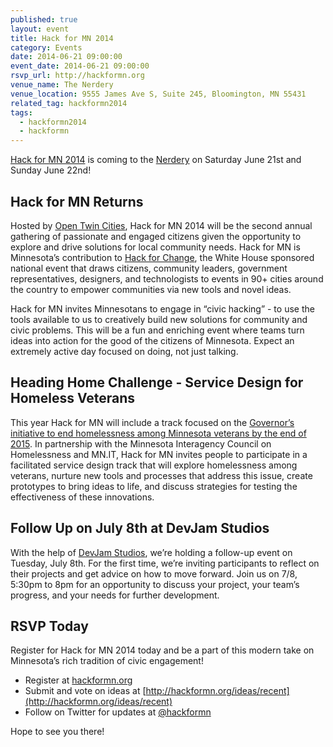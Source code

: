 ```yaml
---
published: true 
layout: event 
title: Hack for MN 2014 
category: Events
date: 2014-06-21 09:00:00
event_date: 2014-06-21 09:00:00
rsvp_url: http://hackformn.org
venue_name: The Nerdery 
venue_location: 9555 James Ave S, Suite 245, Bloomington, MN 55431
related_tag: hackformn2014
tags:
  - hackformn2014
  - hackformn
---
```


[Hack for MN 2014](http://hackformn.org/) is coming to the [Nerdery](http://nerdery.com/)
on Saturday June 21st and Sunday June 22nd!


## Hack for MN Returns

Hosted by [Open Twin Cities](http://opentwincities.org/), Hack for MN 2014 will
be the second annual gathering of passionate and engaged citizens given the
opportunity to explore and drive solutions for local community needs. Hack for
MN is Minnesota’s contribution to [Hack for Change](http://hackforchange.org/),
the White House sponsored national event that draws citizens, community leaders,
government representatives, designers, and technologists to events in 90+ cities
around the country to empower communities via new tools and novel ideas. 

Hack for MN invites Minnesotans to engage in “civic hacking” - to use the tools
available to us to creatively build new solutions for community and civic
problems. This will be a fun and enriching event where teams turn ideas into
action for the good of the citizens of Minnesota. Expect an extremely active
day focused on doing, not just talking. 


## Heading Home Challenge - Service Design for Homeless Veterans

This year Hack for MN will include a track focused on the [Governor’s
initiative to end homelessness among Minnesota veterans by the end of 2015](http://mn.gov/governor/blog/the-office-of-the-governor-blog-entry-detail.jsp?id=102-105011).
In partnership with the Minnesota Interagency Council on Homelessness and
MN.IT, Hack for MN invites people to participate in a facilitated service
design track that will explore homelessness among veterans, nurture new tools
and processes that address this issue, create prototypes to bring ideas to
life, and discuss strategies for testing the effectiveness of these
innovations.


## Follow Up on July 8th at DevJam Studios

With the help of [DevJam Studios](http://devjam.com/), we’re holding a
follow-up event on Tuesday, July 8th. For the first time, we’re inviting
participants to reflect on their projects and get advice on how to move
forward. Join us on 7/8, 5:30pm to 8pm for an opportunity to discuss your
project, your team’s progress, and your needs for further development.


## RSVP Today 

Register for Hack for MN 2014 today and be a part of this modern take on
Minnesota’s rich tradition of civic engagement!

- Register at [hackformn.org](http://hackformn.org/) 
- Submit and vote on ideas at [http://hackformn.org/ideas/recent](http://hackformn.org/ideas/recent) 
- Follow on Twitter for updates at [@hackformn ](https://twitter.com/hackformn) 
  

Hope to see you there!
